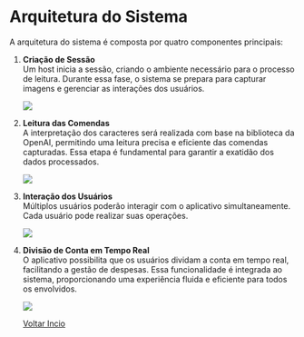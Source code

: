 # Arquitetura do Sistema

A arquitetura do sistema é composta por quatro componentes principais:

1. **Criação de Sessão**  
   Um host inicia a sessão, criando o ambiente necessário para o processo de leitura. Durante essa fase, o sistema se prepara para capturar imagens e gerenciar as interações dos usuários.

   <img src="https://github.com/TAI-II/PaySplit/blob/main/Documenta%C3%A7%C3%A3o/7.%20Fotos/image5.png">

2. **Leitura das Comendas**  
   A interpretação dos caracteres será realizada com base na biblioteca da OpenAI, permitindo uma leitura precisa e eficiente das comendas capturadas. Essa etapa é fundamental para garantir a exatidão dos dados processados.

    <img src="https://github.com/TAI-II/PaySplit/blob/main/Documenta%C3%A7%C3%A3o/7.%20Fotos/image6.png">

3. **Interação dos Usuários**  
   Múltiplos usuários poderão interagir com o aplicativo simultaneamente. Cada usuário pode realizar suas operações.

   <img src="https://github.com/TAI-II/PaySplit/blob/main/Documenta%C3%A7%C3%A3o/7.%20Fotos/image7.png">

4. **Divisão de Conta em Tempo Real**  
   O aplicativo possibilita que os usuários dividam a conta em tempo real, facilitando a gestão de despesas. Essa funcionalidade é integrada ao sistema, proporcionando uma experiência fluida e eficiente para todos os envolvidos.

    <img src="https://github.com/TAI-II/PaySplit/blob/main/Documenta%C3%A7%C3%A3o/7.%20Fotos/image8.png">

    [Voltar Incio](https://github.com/TAI-II/Split)